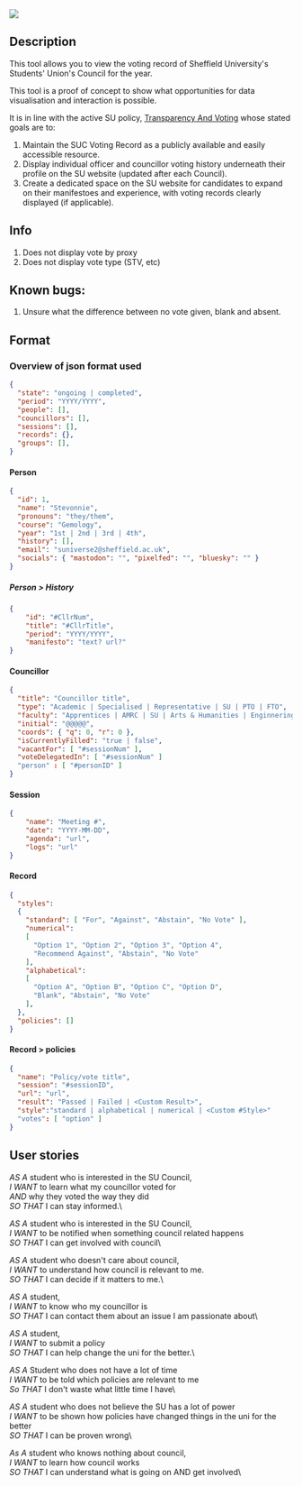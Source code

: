 <img src="https://img.shields.io/badge/license-ATR-yellow">

## Description
This tool allows you to view the voting record of Sheffield University's Students' Union's Council for the year.

This tool is a proof of concept to show what opportunities for data visualisation and interaction is possible.

It is in line with the active SU policy, [Transparency And Voting](https://docs.google.com/document/d/1KrbLNFIf5dPhOnjdFkb0cNOqID-g8Okiz5aS2p9mfXE/edit?tab=t.0) whose stated goals are to:

1. Maintain the SUC Voting Record as a publicly available and easily accessible resource.
2. Display individual officer and councillor voting history underneath their profile on the SU website (updated after each Council).
3. Create a dedicated space on the SU website for candidates to expand on their manifestoes and experience, with voting records clearly displayed (if applicable).


## Info
1. Does not display vote by proxy
2. Does not display vote type (STV, etc)

## Known bugs:
1. Unsure what the difference between no vote given, blank and absent.

## Format
### Overview of json format used
```json
{
  "state": "ongoing | completed",
  "period": "YYYY/YYYY",
  "people": [],
  "councillors": [],
  "sessions": [],
  "records": {},
  "groups": [],
}
```

#### Person
```json
{
  "id": 1,
  "name": "Stevonnie",
  "pronouns": "they/them",
  "course": "Gemology",
  "year": "1st | 2nd | 3rd | 4th",
  "history": [],
  "email": "suniverse2@sheffield.ac.uk",
  "socials": { "mastodon": "", "pixelfed": "", "bluesky": "" }
}
```

##### Person > History
```json
{
    "id": "#CllrNum",
    "title": "#CllrTitle",
    "period": "YYYY/YYYY",
    "manifesto": "text? url?"
}
```

#### Councillor
```json
{
  "title": "Councillor title",
  "type": "Academic | Specialised | Representative | SU | PTO | FTO",
  "faculty": "Apprentices | AMRC | SU | Arts & Humanities | Enginnering | Health | Science | Social Science",
  "initial": "@@@@@",
  "coords": { "q": 0, "r": 0 },
  "isCurrentlyFilled": "true | false",
  "vacantFor": [ "#sessionNum" ],
  "voteDelegatedIn": [ "#sessionNum" ]
  "person" : [ "#personID" ]
}
```

#### Session
```json
{
    "name": "Meeting #",
    "date": "YYYY-MM-DD",
    "agenda": "url",
    "logs": "url"
}
```
#### Record
```json
{
  "styles":
  {
    "standard": [ "For", "Against", "Abstain", "No Vote" ],
    "numerical":
    [
      "Option 1", "Option 2", "Option 3", "Option 4",
      "Recommend Against", "Abstain", "No Vote"
    ],
    "alphabetical":
    [
      "Option A", "Option B", "Option C", "Option D",
      "Blank", "Abstain", "No Vote"
    ],
  },
  "policies": []
}
```

#### Record > policies
```json
{
  "name": "Policy/vote title",
  "session": "#sessionID",
  "url": "url",
  "result": "Passed | Failed | <Custom Result>",
  "style":"standard | alphabetical | numerical | <Custom #Style>"
  "votes": [ "option" ]
}
```
## User stories
*AS A* student who is interested in the SU Council,\
*I WANT* to learn what my councillor voted for\
*AND* why they voted the way they did\
*SO THAT* I can stay informed.\

*AS A* student who is interested in the SU Council,\
*I WANT* to be notified when something council related happens\
*SO THAT* I can get involved with council\

*AS A* student who doesn't care about council,\
*I WANT* to understand how council is relevant to me.\
*SO THAT* I can decide if it matters to me.\

*AS A* student,\
*I WANT* to know who my councillor is\
*SO THAT* I can contact them about an issue I am passionate about\

*AS A* student,\
*I WANT* to submit a policy\
*SO THAT* I can help change the uni for the better.\

*AS A* Student who does not have a lot of time\
*I WANT* to be told which policies are relevant to me\
*So THAT* I don't waste what little time I have\

*AS A* student who does not believe the SU has a lot of power\
*I WANT* to be shown how policies have changed things in the uni for the better\
*SO THAT* I can be proven wrong\

*As A* student who knows nothing about council,\
*I WANT* to learn how council works\
*SO THAT* I can understand what is going on AND get involved\
